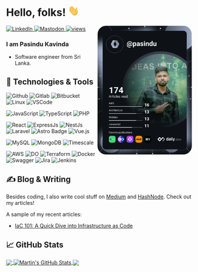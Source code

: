 
# Hello, folks! <img src="https://raw.githubusercontent.com/pasindu-kavinda/pasindu-kavinda/main/wave.gif" width="30px" height="30px" />

<div align="left">
  <a href="https://www.linkedin.com/in/pasindu-kavinda">
    <img
      src="https://img.shields.io/static/v1?logo=linkedin&style=for-the-badge&color=0072b1&label=LinkedIn&message=%E2%98%86"
      alt="LinkedIn"
    />
  </a>
  <a rel="me" href="https://me.dm/@pasinduKavinda">
    <img
      src="https://img.shields.io/static/v1?logo=mastodon&style=for-the-badge&color=0072b1&label=Mastodon&message=%E2%98%86"
      alt="Mastodon"
    />
  </a>
  <a rel="me" href="#">
    <img
      src="https://komarev.com/ghpvc/?username=pasindu-kavida&style=for-the-badge&abbreviated=true"
      alt="views"
    />
  </a>

  <a href="https://dly.to/nx0mjczzJSV" target="_blank">
    <img
      width="256"
      align="right"
      src="https://github.com/pasindu-kavinda/pasindu-kavinda/blob/main/devcard.svg"
    />
  </a>
</div>


### I am Pasindu Kavinda
- Software engineer from Sri Lanka.

## 🔧 Technologies & Tools
![Github](https://img.shields.io/badge/github-%23181717.svg?style=for-the-badge&logo=github&logoColor=white)
![Gitlab](https://img.shields.io/badge/GitLab-330F63?style=for-the-badge&logo=gitlab&logoColor=white)
![Bitbucket](https://img.shields.io/badge/Bitbucket-0052CC?logo=bitbucket&logoColor=fff&style=for-the-badge)
![Linux](https://img.shields.io/badge/Linux-FCC624?style=for-the-badge&logo=linux&logoColor=black)
![VSCode](https://img.shields.io/badge/Visual_Studio_Code-0078D4?style=for-the-badge&logo=visual%20studio%20code&logoColor=white)

![JavaScript](https://img.shields.io/badge/JavaScript-F7DF1E?style=for-the-badge&logo=JavaScript&logoColor=white)
![TypeScript](https://img.shields.io/badge/TypeScript-007ACC?style=for-the-badge&logo=typescript&logoColor=white)
![PHP](https://img.shields.io/badge/PHP-777BB4?style=for-the-badge&logo=php&logoColor=white)

![React](https://img.shields.io/badge/React-61DAFB?logo=react&logoColor=000&style=for-the-badge)
![ExpressJs](https://img.shields.io/badge/Express.js-404D59?style=for-the-badge&logo=express&logoColor=white)
![NestJs](https://img.shields.io/badge/NestJs-ea2845?style=for-the-badge&logo=nestJS&logoColor=white)
![Laravel](https://img.shields.io/badge/Laravel-FF2D20?style=for-the-badge&logo=laravel&logoColor=white)
![Astro Badge](https://img.shields.io/badge/Astro-BC52EE?logo=astro&logoColor=fff&style=for-the-badge)
![Vue.js](https://img.shields.io/badge/Vue.js-4FC08D?logo=vuedotjs&logoColor=fff&style=for-the-badge)

![MySQL](https://img.shields.io/badge/MySQL-00000F?style=for-the-badge&logo=mysql&logoColor=white)
![MongoDB](https://img.shields.io/badge/MongoDB-4EA94B?style=for-the-badge&logo=mongodb&logoColor=white)
![Timescale](https://img.shields.io/badge/Timescale-FDB515?logo=timescale&logoColor=fff&style=for-the-badge)

![AWS](https://img.shields.io/badge/Amazon_AWS-232F3E?style=for-the-badge&logo=amazon-aws&logoColor=white)
![DO](https://img.shields.io/badge/Digital_Ocean-0080FF?style=for-the-badge&logo=DigitalOcean&logoColor=white)
![Terraform](https://img.shields.io/badge/terraform-%235835CC.svg?style=for-the-badge&logo=terraform&logoColor=white)
![Docker](https://img.shields.io/badge/docker-%230db7ed.svg?style=for-the-badge&logo=docker&logoColor=white)
![Swagger](https://img.shields.io/badge/-Swagger-%23Clojure?style=for-the-badge&logo=swagger&logoColor=white)
![Jira](https://img.shields.io/badge/Jira-0052CC?style=for-the-badge&logo=Jira&logoColor=white)
![Jenkins](https://img.shields.io/badge/Jenkins-D24939?logo=jenkins&logoColor=fff&style=for-the-badge)

## &#x270d; Blog & Writing

Besides coding, I also write cool stuff on [Medium](https://medium.com/@pasindu-kavinda) and [HashNode](https://pasindu-kavinda.hashnode.dev). Check out my articles!

A sample of my recent articles:

<!-- BLOG-POST-LIST:START -->
- [IaC 101: A Quick Dive into Infrastructure as Code](https://medium.com/@pasindu-kavinda/iac-101-a-quick-dive-into-infrastructure-as-code-06a64f73f411)
<!-- BLOG-POST-LIST:END -->

## &#x1f4c8; GitHub Stats

<a href="https://github.com/pasindu-kavinda/pasindu-kavinda">
  <img align="center" src="https://github-readme-stats-vercel-rho-inky.vercel.app/api/top-langs/?username=pasindu-kavinda&title_color=ffffff&text_color=c9cacc&icon_color=2bbc8a&bg_color=1d1f21&langs_count=3" />
</a>
<a href="https://github.com/pasindu-kavinda/pasindu-kavinda">
  <img align="center" src="https://github-readme-stats-vercel-rho-inky.vercel.app/api?username=pasindu-kavinda&show_icons=true&line_height=27&title_color=ffffff&text_color=c9cacc&icon_color=2bbc8a&bg_color=1d1f21" alt="Martin's GitHub Stats" />
</a>

<a href="https://github.com/pasindu-kavinda-227/Terraform-IaC-Starter">
  <img align="center" src="https://github-readme-stats.vercel.app/api/pin/?username=pasindu-kavinda&repo=Terraform-IaC-Starter&title_color=ffffff&text_color=c9cacc&icon_color=2bbc8a&bg_color=1d1f21" />
</a>

[GitHub]: https://github.com/pasindu-kavinda

<!---
pasindu-kavinda-227/pasindu-kavinda-227 is a ✨ special ✨ repository because its `README.md` (this file) appears on your GitHub profile.
You can click the Preview link to take a look at your changes.
--->
